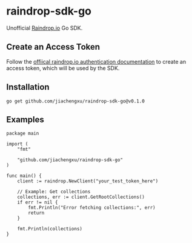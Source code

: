 # raindrop-sdk-go

Unofficial [Raindrop.io](https://raindrop.io/) Go SDK.

## Create an Access Token
Follow the [offiical raindrop.io authentication documentation](https://developer.raindrop.io/v1/authentication/token) to create an access token, which will be used by the SDK.

## Installation
```
go get github.com/jiachengxu/raindrop-sdk-go@v0.1.0
```
## Examples
```golang
package main

import (
	"fmt"

	"github.com/jiachengxu/raindrop-sdk-go"
)

func main() {
	client := raindrop.NewClient("your_test_token_here")

	// Example: Get collections
	collections, err := client.GetRootCollections()
	if err != nil {
		fmt.Println("Error fetching collections:", err)
		return
	}

	fmt.Println(collections)
}
```